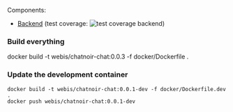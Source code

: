 

Components:

- [Backend](application) (test coverage: ![test coverage backend](test/test-coverage/coverage.svg))


### Build everything

docker build -t webis/chatnoir-chat:0.0.3 -f docker/Dockerfile .

### Update the development container

```
docker build -t webis/chatnoir-chat:0.0.1-dev -f docker/Dockerfile.dev .
docker push webis/chatnoir-chat:0.0.1-dev
```
